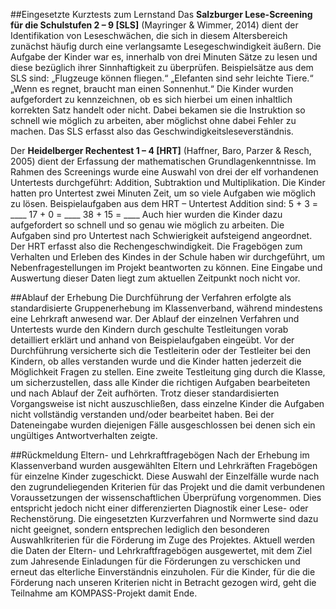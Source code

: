 ##Eingesetzte Kurztests zum Lernstand
Das **Salzburger Lese-Screening für die Schulstufen 2 – 9 [SLS]** (Mayringer & Wimmer, 2014) dient der Identifikation von Leseschwächen, die sich in diesem Altersbereich zunächst häufig durch eine verlangsamte Lesegeschwindigkeit äußern. Die Aufgabe der Kinder war es, innerhalb von drei Minuten Sätze zu lesen und diese bezüglich ihrer Sinnhaftigkeit zu überprüfen. 
Beispielsätze aus dem SLS sind:
„Flugzeuge können fliegen.“
„Elefanten sind sehr leichte Tiere.“
„Wenn es regnet, braucht man einen Sonnenhut.“
Die Kinder wurden aufgefordert zu kennzeichnen, ob es sich hierbei um einen inhaltlich korrekten Satz handelt oder nicht. Dabei bekamen sie die Instruktion so schnell wie möglich zu arbeiten, aber möglichst ohne dabei Fehler zu machen. Das SLS erfasst also das Geschwindigkeitsleseverständnis.

Der **Heidelberger Rechentest 1 – 4 [HRT]** (Haffner, Baro, Parzer & Resch, 2005) dient der Erfassung der mathematischen Grundlagenkenntnisse. Im Rahmen des Screenings wurde eine Auswahl von drei der elf vorhandenen Untertests durchgeführt: Addition, Subtraktion und Multiplikation. Die Kinder hatten pro Untertest zwei Minuten Zeit, um so viele Aufgaben wie möglich zu lösen. 
Beispielaufgaben aus dem HRT – Untertest Addition sind: 
5 + 3 = ____ 
17 + 0 = ____ 
38 + 15 = ____
Auch hier wurden die Kinder dazu aufgefordert so schnell und so genau wie möglich zu arbeiten. Die Aufgaben sind pro Untertest nach Schwierigkeit aufsteigend angeordnet. Der HRT erfasst also die Rechengeschwindigkeit.
Die Fragebögen zum Verhalten und Erleben des Kindes in der Schule haben wir durchgeführt, um Nebenfragestellungen im Projekt beantworten zu können. Eine Eingabe und Auswertung dieser Daten liegt zum aktuellen Zeitpunkt noch nicht vor.

##Ablauf der Erhebung
Die Durchführung der Verfahren erfolgte als standardisierte Gruppenerhebung im Klassenverband, während mindestens eine Lehrkraft anwesend war. Der Ablauf der einzelnen Verfahren und Untertests wurde den Kindern durch geschulte Testleitungen vorab detailliert erklärt und anhand von Beispielaufgaben eingeübt. Vor der Durchführung versicherte sich die Testleiterin oder der Testleiter bei den Kindern, ob alles verstanden wurde und die Kinder hatten jederzeit die Möglichkeit Fragen zu stellen. Eine zweite Testleitung ging durch die Klasse, um sicherzustellen, dass alle Kinder die richtigen Aufgaben bearbeiteten und nach Ablauf der Zeit aufhörten. 
Trotz dieser standardisierten Vorgangsweise ist nicht auszuschließen, dass einzelne Kinder die Aufgaben nicht vollständig verstanden und/oder bearbeitet haben. Bei der Dateneingabe wurden diejenigen Fälle ausgeschlossen bei denen sich ein ungültiges Antwortverhalten zeigte. 

##Rückmeldung Eltern- und Lehrkraftfragebögen
Nach der Erhebung im Klassenverband wurden ausgewählten Eltern und Lehrkräften Fragebögen für einzelne Kinder zugeschickt. Diese Auswahl der Einzelfälle wurde nach den zugrundeliegenden Kriterien für das Projekt und die damit verbundenen Voraussetzungen der wissenschaftlichen Überprüfung vorgenommen. Dies entspricht jedoch nicht einer differenzierten Diagnostik einer Lese- oder Rechenstörung. Die eingesetzten Kurzverfahren und Normwerte sind dazu nicht geeignet, sondern entsprechen lediglich den besonderen Auswahlkriterien für die Förderung im Zuge des Projektes. 
Aktuell werden die Daten der Eltern- und Lehrkraftfragebögen ausgewertet, mit dem Ziel zum Jahresende Einladungen für die Förderungen zu verschicken und erneut das elterliche Einverständnis einzuholen. 
Für die Kinder, für die die Förderung nach unseren Kriterien nicht in Betracht gezogen wird, geht die Teilnahme am KOMPASS-Projekt damit Ende.  
